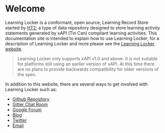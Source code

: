 ---
---

Welcome
=======

Learning Locker is a conformant, open source, Learning Record Store started by [HT2](http://ht2.co.uk); a type of data repository designed to store learning activity statements generated by xAPI (Tin Can) compliant learning activities. This documentation site is intended to explain how to use Learning Locker, for a description of Learning Locker and more please see the [Learning Locker website](http://learninglocker.net/).

> Learning Locker only supports xAPI v1.0 and above. It is not suitable for platforms still using an earlier version of xAPI. At this time there are no plans to provide backwards compatibility for older versions of the spec.

In addition to this website, there are several ways to get involved with Learning Locker such as:

*  [Github Repository](https://github.com/learninglocker)
*  [Gitter Chat Room](https://gitter.im/LearningLocker/learninglocker)
*  [Google Forum](https://groups.google.com/forum/#!forum/learning-locker)
*  [Blog](http://learninglocker.net/blog/)
*  [Twitter](https://twitter.com/learning_locker)
*  [Email](mailto:hello@learninglocker.net)
